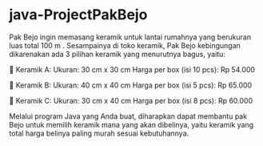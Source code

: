 # java-ProjectPakBejo 
Pak Bejo ingin memasang keramik untuk lantai rumahnya yang berukuran luas total 100 m . Sesampainya di toko keramik, Pak Bejo kebingungan dikarenakan ada 3 pilihan keramik yang menurutnya bagus, yaitu: 

 Keramik A: 
  Ukuran: 30 cm x 30 cm 
  Harga per box (isi 10 pcs): Rp 54.000 
  
 Keramik B: 
  Ukuran: 40 cm x 40 cm 
  Harga per box (isi 5 pcs): Rp 65.000 
  
 Keramik C: 
  Ukuran: 30 cm x 40 cm 
  Harga per box (isi 8 pcs): Rp 60.000 
  
Melalui program Java yang Anda buat, diharapkan dapat membantu pak Bejo untuk memilih keramik mana yang akan dibelinya, yaitu keramik yang  total harga belinya paling murah sesuai kebutuhannya.
